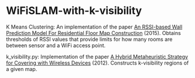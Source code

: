 # WiFiSLAM-with-k-visibility
K Means Clustering: An implementation of the paper [An RSSI-based Wall Prediction Model For Residential Floor Map Construction](https://seis.bristol.ac.uk/~xf14883/files/conf/2015_wfiot_wall.pdf) (2015). Obtains thresholds of RSSI values that provide limits for how many rooms are between sensor and a WiFi access point. 

k_visibility.py: Implementation of the paper [A Hybrid Metaheuristic Strategy for Covering with Wireless Devices](http://www.jucs.org/jucs_18_14/a_hybrid_metaheuristic_strategy/jucs_18_14_1906_1932_bajuelos.pdf)  (2012). Constructs k-visibility regions of a given map.
